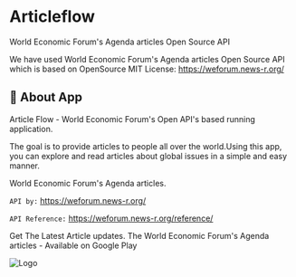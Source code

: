 
# Articleflow

World Economic Forum's Agenda articles Open Source API

We have used World Economic Forum's Agenda articles Open Source API which is based on OpenSource MIT License:  https://weforum.news-r.org/


## 🚀 About App 
Article Flow - World Economic Forum's Open API's based running application. 

The goal is to provide articles to people all over the world.Using this app, you can explore and read articles about global issues in a simple and easy manner.

World Economic Forum's Agenda articles.

`API by:`  https://weforum.news-r.org/


`API Reference:`
https://weforum.news-r.org/reference/



Get The Latest Article updates. The World Economic Forum's Agenda articles - Available on Google Play

![Logo](https://lh5.googleusercontent.com/mhQNTayw0YFuyMeHOOqtKYPVKPJjSvfoasNvNIxAqk8hK6n14XrGQnalZylIAQKLlLbuBQFT0CCTW1cRMQl4m3vBfc9XUTQmcgqxHKvPi9aZKoqPMMpIgyRLcqlSKXC2Kg=w1280)

